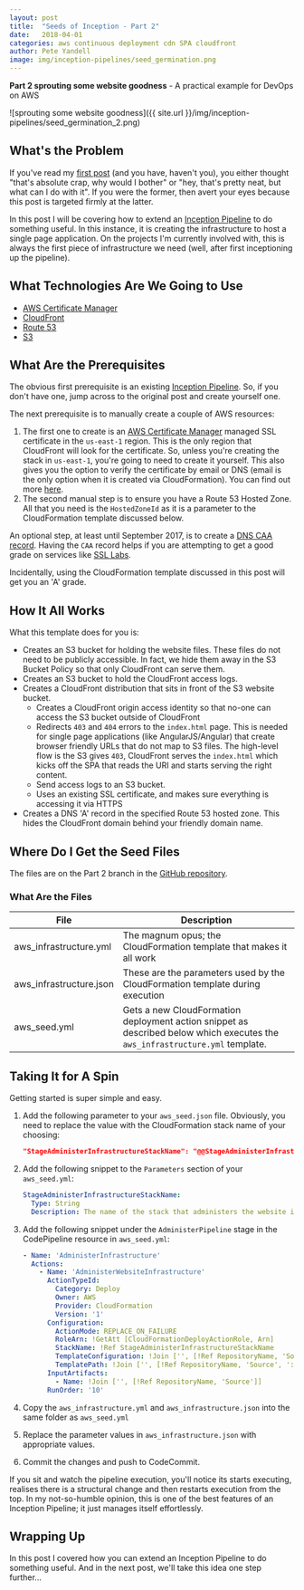 ```yaml
---
layout: post
title:  "Seeds of Inception - Part 2"
date:   2018-04-01
categories: aws continuous deployment cdn SPA cloudfront 
author: Pete Yandell
image: img/inception-pipelines/seed_germination.png
---
```


**Part 2 sprouting some website goodness** - A practical example for DevOps on AWS

![sprouting some website goodness]({{ site.url }}/img/inception-pipelines/seed_germination_2.png)

## What's the Problem

If you've read my [first post](https://mechanicalrock.github.io//aws/continuous/deployment/2018/03/01/inception-pipelines-pt1) (and you have, haven't you), you either thought "that's absolute crap, why would I bother" or "hey, that's pretty neat, but what can I do with it". If you were the former, then avert your eyes because this post is targeted firmly at the latter.

In this post I will be covering how to extend an [Inception Pipeline](https://github.com/MechanicalRock/InceptionPipeline/tree/master) to do something useful. In this instance, it is creating the infrastructure to host a single page application. On the projects I'm currently involved with, this is always the first piece of infrastructure we need (well, after first inceptioning up the pipeline).

## What Technologies Are We Going to Use

* [AWS Certificate Manager](https://aws.amazon.com/certificate-manager/)
* [CloudFront](https://aws.amazon.com/cloudfront/)
* [Route 53](https://aws.amazon.com/route53/)
* [S3](https://aws.amazon.com/s3/)

## What Are the Prerequisites

The obvious first prerequisite is an existing [Inception Pipeline](https://mechanicalrock.github.io//aws/continuous/deployment/2018/03/01/inception-pipelines-pt1). So, if you don't have one, jump across to the original post and create yourself one.

The next prerequisite is to manually create a couple of AWS resources:

1. The first one to create is an [AWS Certificate Manager](https://aws.amazon.com/certificate-manager/) managed SSL certificate in the `us-east-1` region. This is the only region that CloudFront will look for the certificate. So, unless you're creating the stack in `us-east-1`, you're going to need to create it yourself. This also gives you the option to verify the certificate by email or DNS (email is the only option when it is created via CloudFormation). You can find out more [here](https://docs.aws.amazon.com/acm/latest/userguide/gs-acm-request.html).
1. The second manual step is to ensure you have a Route 53 Hosted Zone. All that you need is the `HostedZoneId` as it is a parameter to the CloudFormation template discussed below.

An optional step, at least until September 2017, is to create a [DNS CAA record](https://blog.qualys.com/ssllabs/2017/03/13/caa-mandated-by-cabrowser-forum). Having the `CAA` record helps if you are attempting to get a good grade on services like [SSL Labs](https://www.ssllabs.com/).

Incidentally, using the CloudFormation template discussed in this post will get you an 'A' grade.

## How It All Works

What this template does for you is:

* Creates an S3 bucket for holding the website files. These files do not need to be publicly accessible. In fact, we hide them away in the S3 Bucket Policy so that only CloudFront can serve them.
* Creates an S3 bucket to hold the CloudFront access logs.
* Creates a CloudFront distribution that sits in front of the S3 website bucket.
  * Creates a CloudFront origin access identity so that no-one can access the S3 bucket outside of CloudFront
  * Redirects `403` and `404` errors to the `index.html` page. This is needed for single page applications (like AngularJS/Angular) that create browser friendly URLs that do not map to S3 files. The high-level flow is the S3 gives `403`, CloudFront serves the `index.html` which kicks off the SPA that reads the URI and starts serving the right content.
  * Send access logs to an S3 bucket.
  * Uses an existing SSL certificate, and makes sure everything is accessing it via HTTPS
* Creates a DNS 'A' record in the specified Route 53 hosted zone. This hides the CloudFront domain behind your friendly domain name.

## Where Do I Get the Seed Files

The files are on the Part 2 branch in the [GitHub repository](https://github.com/MechanicalRock/InceptionPipeline/tree/post/part-2).

### What Are the Files

|File|Description|
|----|-----------|
|aws_infrastructure.yml|The magnum opus; the CloudFormation template that makes it all work|
|aws_infrastructure.json|These are the parameters used by the CloudFormation template during execution|
|aws_seed.yml|Gets a new CloudFormation deployment action snippet as described below which executes the `aws_infrastructure.yml` template.|

## Taking It for A Spin

Getting started is super simple and easy. 

1. Add the following parameter to your `aws_seed.json` file. Obviously, you need to replace the value with the CloudFormation stack name of your choosing:

    ```json
    "StageAdministerInfrastructureStackName": "@@StageAdministerInfrastructureStackName@@"
    ```

2. Add the following snippet to the `Parameters` section of your `aws_seed.yml`:

    ```yaml
    StageAdministerInfrastructureStackName:
      Type: String
      Description: The name of the stack that administers the website infrastructure
    ```

3. Add the following snippet under the `AdministerPipeline` stage in the CodePipeline resource in `aws_seed.yml`:

    ```yaml
    - Name: 'AdministerInfrastructure'
      Actions:
        - Name: 'AdministerWebsiteInfrastructure'
          ActionTypeId:
            Category: Deploy
            Owner: AWS
            Provider: CloudFormation
            Version: '1'
          Configuration:
            ActionMode: REPLACE_ON_FAILURE
            RoleArn: !GetAtt [CloudFormationDeployActionRole, Arn]
            StackName: !Ref StageAdministerInfrastructureStackName
            TemplateConfiguration: !Join ['', [!Ref RepositoryName, 'Source', '::aws_infrastructure.json']]
            TemplatePath: !Join ['', [!Ref RepositoryName, 'Source', '::aws_infrastructure.yml']]
          InputArtifacts:
            - Name: !Join ['', [!Ref RepositoryName, 'Source']]
          RunOrder: '10'
    ```

4. Copy the `aws_infrastructure.yml` and `aws_infrastructure.json` into the same folder as `aws_seed.yml`
5. Replace the parameter values in `aws_infrastructure.json` with appropriate values.
6. Commit the changes and push to CodeCommit.

If you sit and watch the pipeline execution, you'll notice its starts executing, realises there is a structural change and then restarts execution from the top. In my not-so-humble opinion, this is one of the best features of an Inception Pipeline; it just manages itself effortlessly.

## Wrapping Up

In this post I covered how you can extend an Inception Pipeline to do something useful. And in the next post, we'll take this idea one step further...
